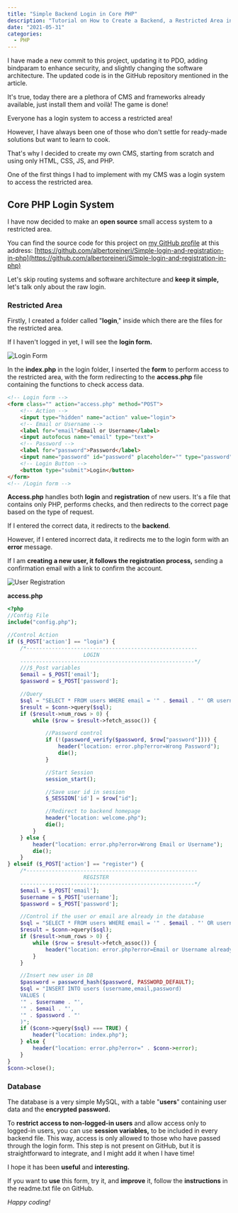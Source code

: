 ```yaml
---
title: "Simple Backend Login in Core PHP"
description: "Tutorial on How to Create a Backend, a Restricted Area in Core PHP"
date: "2021-05-31"
categories:
  - PHP
---
```


I have made a new commit to this project, updating it to PDO, adding bindparam to enhance security, and slightly changing the software architecture. The updated code is in the GitHub repository mentioned in the article.

It's true, today there are a plethora of CMS and frameworks already available, just install them and voilà! The game is done!

Everyone has a login system to access a restricted area!

However, I have always been one of those who don't settle for ready-made solutions but want to learn to cook.

That's why I decided to create my own CMS, starting from scratch and using only HTML, CSS, JS, and PHP.

One of the first things I had to implement with my CMS was a login system to access the restricted area.

## Core PHP Login System

I have now decided to make an **open source** small access system to a restricted area.

You can find the source code for this project on [my GitHub profile](https://github.com/albertoreineri) at this address: [https://github.com/albertoreineri/Simple-login-and-registration-in-php](https://github.com/albertoreineri/Simple-login-and-registration-in-php)

Let's skip routing systems and software architecture and **keep it simple,** let's talk only about the raw login.

### Restricted Area

Firstly, I created a folder called "**login**," inside which there are the files for the restricted area.

If I haven't logged in yet, I will see the **login form.**

![Login Form](images/image.png)

In the **index.php** in the login folder, I inserted the **form** to perform access to the restricted area, with the form redirecting to the **access.php** file containing the functions to check access data.

```html
<!-- Login form -->
<form class="" action="access.php" method="POST">
    <!-- Action -->
    <input type="hidden" name="action" value="login">
    <!-- Email or Username -->
    <label for="email">Email or Username</label>
    <input autofocus name="email" type="text">
    <!-- Password -->
    <label for="password">Password</label>
    <input name="password" id="password" placeholder="" type="password">
    <!-- Login Button -->
    <button type="submit">Login</button>
</form>
<!-- /Login form -->
```

**Access.php** handles both **login** and **registration** of new users. It's a file that contains only PHP, performs checks, and then redirects to the correct page based on the type of request.

If I entered the correct data, it redirects to the **backend**.

However, if I entered incorrect data, it redirects me to the login form with an **error** message.

If I am **creating a new user, it follows the registration process,** sending a confirmation email with a link to confirm the account.

![User Registration](images/image-1.png)

**access.php**

```php
<?php
//Config File
include("config.php");

//Control Action
if ($_POST['action'] == "login") {
    /*------------------------------------------------------
                        LOGIN
    -------------------------------------------------------*/
    ///$_Post variables
    $email = $_POST['email'];
    $password = $_POST['password'];

    //Query
    $sql = "SELECT * FROM users WHERE email = '" . $email . "' OR username ='" . $email . "'";
    $result = $conn->query($sql);
    if ($result->num_rows > 0) {
        while ($row = $result->fetch_assoc()) {

            //Password control
            if (!(password_verify($password, $row["password"]))) {
                header("location: error.php?error=Wrong Password");
                die();
            }

            //Start Session
            session_start();

            //Save user id in session
            $_SESSION['id'] = $row["id"];

            //Redirect to backend homepage
            header("location: welcome.php");
            die();
        }
    } else {
        header("location: error.php?error=Wrong Email or Username");
        die();
    }
} elseif ($_POST['action'] == "register") {
    /*------------------------------------------------------
                        REGISTER
    -------------------------------------------------------*/
    $email = $_POST['email'];
    $username = $_POST['username'];
    $password = $_POST['password'];

    //Control if the user or email are already in the database
    $sql = "SELECT * FROM users WHERE email = '" . $email . "' OR username = '" . $username . "'";
    $result = $conn->query($sql);
    if ($result->num_rows > 0) {
        while ($row = $result->fetch_assoc()) {
            header("location: error.php?error=Email or Username already register!");
        }
    }

    //Insert new user in DB
    $password = password_hash($password, PASSWORD_DEFAULT);
    $sql = "INSERT INTO users (username,email,password)
    VALUES (
    '" . $username . "',
    '" . $email . "',
    '" . $password . "'
    )";
    if ($conn->query($sql) === TRUE) {
        header("location: index.php");
    } else {
        header("location: error.php?error=" . $conn->error);
    }
}
$conn->close();
```

### Database

The database is a very simple MySQL, with a table "**users**" containing user data and the **encrypted password.**

To **restrict access to non-logged-in users** and allow access only to logged-in users, you can use **session variables,** to be included in every backend file. This way, access is only allowed to those who have passed through the login form. This step is not present on GitHub, but it is straightforward to integrate, and I might add it when I have time!

I hope it has been **useful** and **interesting.**

If you want to **use** this form, try it, and **improve** it, follow the **instructions** in the readme.txt file on GitHub.

_Happy coding!_
